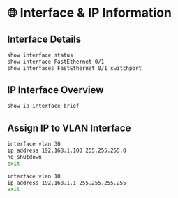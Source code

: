 # 🌐 Interface & IP Information

## Interface Details

```bash
show interface status
show interface FastEthernet 0/1
show interfaces FastEthernet 0/1 switchport
````

## IP Interface Overview

```bash
show ip interface brief
```

## Assign IP to VLAN Interface

```bash
interface vlan 30
ip address 192.168.1.100 255.255.255.0
no shutdown
exit
```

```bash
interface vlan 10
ip address 192.168.1.1 255.255.255.255
exit
```
